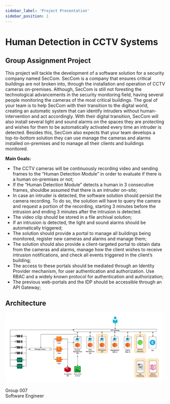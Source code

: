 ```yaml
---
sidebar_label: 'Project Presentation'
sidebar_position: 1
---
```


# Human Detection in CCTV Systems

## Group Assignment Project


This project will tackle the development of a software solution for a security company named
SecCom. SecCom is a company that ensures critical buildings are not broken into, through the
installation and operation of CCTV cameras on-premises.
Although, SecCom is still not foresting the technological advancements in the security
monitoring field, having several people monitoring the cameras of the most critical buildings.
The goal of your team is to help SecCom with their transition to the digital world, creating an
automatic system that can identify intruders without human-intervention and act accordingly.
With their digital transition, SecCom will also install several light and sound alarms on the spaces
they are protecting and wishes for them to be automatically activated every time an intruder is
detected. Besides this, SecCom also expects that your team develops a top-to-bottom solution they
can use manage the cameras and alarms installed on-premises and to manage all their clients and
buildings monitored.

**Main Goals:**

- The CCTV cameras will be continuously recording video and sending frames to the “Human Detection Module” in order to evaluate if there is a human on-premises or not;
- If the “Human Detection Module” detects a human in 3 consecutive frames, shouldbe  assumed that there is an intruder on-site;
- In case an intruder is detected, the software solution should persist the camera recording. To do so, the solution will have to query the camera and request a portion of the recording, starting 3 minutes before the intrusion and ending 3 minutes after the intrusion is detected.
- The video clip should be stored in a file archival solution;
- If an intrusion is detected, the light and sound alarms should be automatically triggered;
- The solution should provide a portal to manage all buildings being monitored, register new cameras and alarms and manage them;
- The solution should also provide a client-targeted portal to obtain data from the cameras and alarms, manage how the client wishes to receive intrusion notifications, and check all events triggered in the client’s building;
- The access to these portals should be mediated through an Identity Provider mechanism, for user authentication and authorization. Use RBAC and a widely known protocol for authentication and authorization;
- The previous web-portals and the IDP should be accessible through an API Gateway;

## Architecture

![Architecture](../static/img/architecture.png)


Group 007<br/> 
Software Engineer
